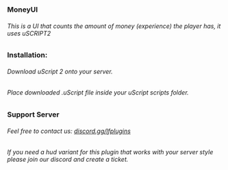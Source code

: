 ### MoneyUI
###### This is a UI that counts the amount of money (experience) the player has, it uses uSCRIPT2

### Installation:
###### Download uScript 2 onto your server.
###### Place downloaded .uScript file inside your uScript scripts folder.


### Support Server
###### Feel free to contact us: [discord.gg/lfplugins](https://discord.gg/JFntbSbAm3)
###### If you need a hud variant for this plugin that works with your server style please join our discord and create a ticket.
